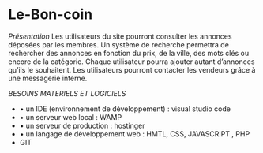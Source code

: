 # Le-Bon-coin

*Présentation*
Les utilisateurs du site pourront consulter les annonces déposées par les membres. Un
système de recherche permettra de rechercher des annonces en fonction du prix, de la ville,
des mots clés ou encore de la catégorie. Chaque utilisateur pourra ajouter autant d’annonces
qu’ils le souhaitent. Les utilisateurs pourront contacter les vendeurs grâce à une messagerie
interne.


*BESOINS MATERIELS ET LOGICIELS*
- • un IDE (environnement de développement) : visual studio code
- • un serveur web local                    : WAMP
- • un serveur de production                : hostinger
- • un langage de développement web         : HMTL, CSS, JAVASCRIPT , PHP
-   GIT



